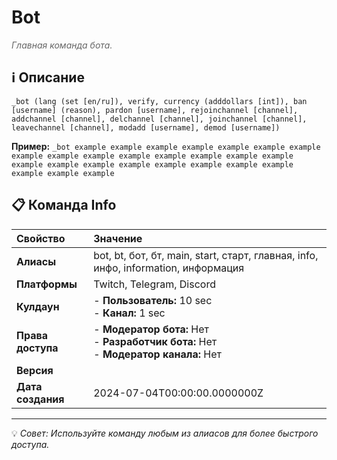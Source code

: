 # Bot

<span style="color: #666; font-style: italic;">Главная команда бота.</span>

## ℹ️ Описание

`_bot (lang (set [en/ru]), verify, currency (adddollars [int]), ban [username] (reason), pardon [username], rejoinchannel [channel], addchannel [channel], delchannel [channel], joinchannel [channel], leavechannel [channel], modadd [username], demod [username])`

**Пример:** `_bot example example example example example example example example example example example example example example example example example example example example example example example example example example`

## 📋 Команда Info

| **Свойство** | **Значение** |
|:----------------|:----------------|
| **Алиасы** | bot, bt, бот, бт, main, start, старт, главная, info, инфо, information, информация |
| **Платформы** | Twitch, Telegram, Discord |
| **Кулдаун** | - **Пользователь:** 10 sec<br> - **Канал:** 1 sec |
| **Права доступа** | - **Модератор бота:** Нет<br> - **Разработчик бота:** Нет<br> - **Модератор канала:** Нет |
| **Версия** |  |
| **Дата создания** | 2024-07-04T00:00:00.0000000Z |

---

💡 *Совет: Используйте команду любым из алиасов для более быстрого доступа.*
